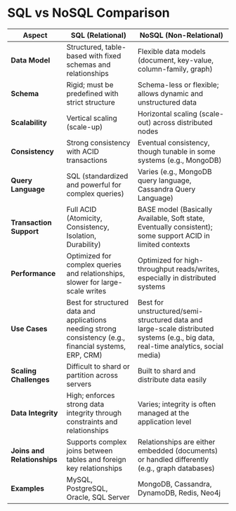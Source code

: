 # SQL vs NoSQL Comparison

| **Aspect**             | **SQL (Relational)**                                                                 | **NoSQL (Non-Relational)**                                                                 |
|------------------------|--------------------------------------------------------------------------------------|--------------------------------------------------------------------------------------------|
| **Data Model**         | Structured, table-based with fixed schemas and relationships                        | Flexible data models (document, key-value, column-family, graph)                          |
| **Schema**             | Rigid; must be predefined with strict structure                                     | Schema-less or flexible; allows dynamic and unstructured data                             |
| **Scalability**        | Vertical scaling (scale-up)                                                         | Horizontal scaling (scale-out) across distributed nodes                                   |
| **Consistency**        | Strong consistency with ACID transactions                                           | Eventual consistency, though tunable in some systems (e.g., MongoDB)                      |
| **Query Language**     | SQL (standardized and powerful for complex queries)                                 | Varies (e.g., MongoDB query language, Cassandra Query Language)                           |
| **Transaction Support**| Full ACID (Atomicity, Consistency, Isolation, Durability)                           | BASE model (Basically Available, Soft state, Eventually consistent); some support ACID in limited contexts |
| **Performance**        | Optimized for complex queries and relationships, slower for large-scale writes      | Optimized for high-throughput reads/writes, especially in distributed systems             |
| **Use Cases**          | Best for structured data and applications needing strong consistency (e.g., financial systems, ERP, CRM) | Best for unstructured/semi-structured data and large-scale distributed systems (e.g., big data, real-time analytics, social media) |
| **Scaling Challenges** | Difficult to shard or partition across servers                                      | Built to shard and distribute data easily                                                 |
| **Data Integrity**     | High; enforces strong data integrity through constraints and relationships           | Varies; integrity is often managed at the application level                               |
| **Joins and Relationships** | Supports complex joins between tables and foreign key relationships          | Relationships are either embedded (documents) or handled differently (e.g., graph databases) |
| **Examples**           | MySQL, PostgreSQL, Oracle, SQL Server                                                | MongoDB, Cassandra, DynamoDB, Redis, Neo4j                                                |
